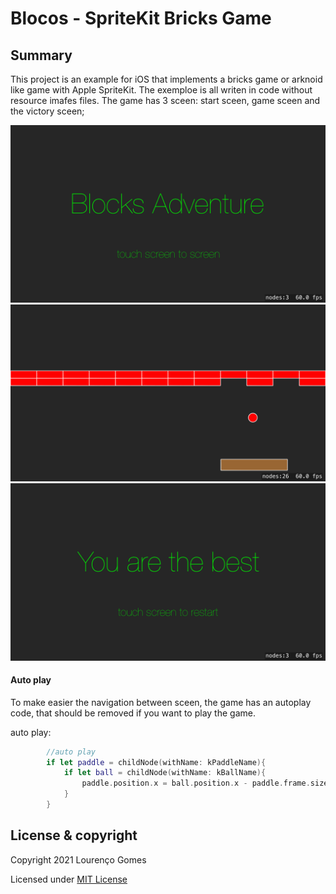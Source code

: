 Blocos - SpriteKit Bricks Game
==============================

Summary
-------

This project is an example for iOS that implements a bricks game or arknoid like game with Apple SpriteKit. The exemploe is all writen in code without resource imafes files.
The game has 3 sceen: start sceen, game sceen and the victory sceen; 

![start sceen](docs/start_screen.png "start sceen")
![game sceen](docs/game_screen.png "game sceen")
![victory sceen](docs/victory_screen.png "victory sceen")

#### Auto play

To make easier the navigation between sceen, the game has an autoplay code, that should be removed if you want to play the game.

auto play:
```swift
        //auto play
        if let paddle = childNode(withName: kPaddleName){
            if let ball = childNode(withName: kBallName){
                paddle.position.x = ball.position.x - paddle.frame.size.width/2.0
            }
        }
```

License & copyright
-------------------

Copyright 2021 Lourenço Gomes

Licensed under [MIT License](LICENSE)

